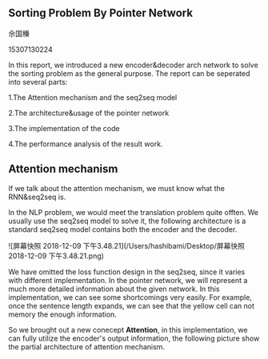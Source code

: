 ## Sorting Problem By Pointer Network

佘国榛

15307130224

In this report, we introduced a new encoder&decoder arch network to solve the sorting problem as the general purpose. The report can be seperated into several parts: 

1.The Attention mechanism and the seq2seq model

2.The architecture&usage of the pointer network

3.The implementation of the code

4.The performance analysis of the result work.

## Attention mechanism

If we talk about the attention mechanism, we must know what the RNN&seq2seq is.

In the NLP problem, we would meet the translation problem quite offten.  We usually use the seq2seq model to solve it, the following architecture is a standard seq2seq model contains both the encoder and the decoder.

![屏幕快照 2018-12-09 下午3.48.21](/Users/hashibami/Desktop/屏幕快照 2018-12-09 下午3.48.21.png) 



We have omitted the loss function design in the seq2seq, since it varies with different implementation. In the pointer network, we will represent a much more detailed information about the given network. In this implementation, we can see some shortcomings very easily. For example, once the sentence length expands, we can see that the yellow cell can not memory the enough information. 

So we brought out a new conecept **Attention**, in this implementation, we can fully utilize the encoder's output information, the following picture show the partial architecture of attention mechanism.



 